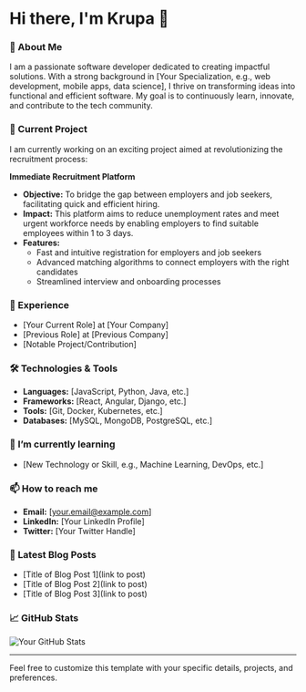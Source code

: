 
# Hi there, I'm Krupa 👋

### 🚀 About Me

I am a passionate software developer dedicated to creating impactful solutions. With a strong background in [Your Specialization, e.g., web development, mobile apps, data science], I thrive on transforming ideas into functional and efficient software. My goal is to continuously learn, innovate, and contribute to the tech community.

### 🌟 Current Project

I am currently working on an exciting project aimed at revolutionizing the recruitment process:

**Immediate Recruitment Platform**

- **Objective:** To bridge the gap between employers and job seekers, facilitating quick and efficient hiring.
- **Impact:** This platform aims to reduce unemployment rates and meet urgent workforce needs by enabling employers to find suitable employees within 1 to 3 days.
- **Features:**
  - Fast and intuitive registration for employers and job seekers
  - Advanced matching algorithms to connect employers with the right candidates
  - Streamlined interview and onboarding processes

### 💼 Experience

- [Your Current Role] at [Your Company]
- [Previous Role] at [Previous Company]
- [Notable Project/Contribution]

### 🛠️ Technologies & Tools

- **Languages:** [JavaScript, Python, Java, etc.]
- **Frameworks:** [React, Angular, Django, etc.]
- **Tools:** [Git, Docker, Kubernetes, etc.]
- **Databases:** [MySQL, MongoDB, PostgreSQL, etc.]

### 🌱 I’m currently learning

- [New Technology or Skill, e.g., Machine Learning, DevOps, etc.]

### 📫 How to reach me

- **Email:** [your.email@example.com]
- **LinkedIn:** [Your LinkedIn Profile]
- **Twitter:** [Your Twitter Handle]

### 📝 Latest Blog Posts

- [Title of Blog Post 1](link to post)
- [Title of Blog Post 2](link to post)
- [Title of Blog Post 3](link to post)

### 📈 GitHub Stats

![Your GitHub Stats](https://github-readme-stats.vercel.app/api?username=yourusername&show_icons=true&theme=radical)

---

Feel free to customize this template with your specific details, projects, and preferences.

